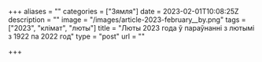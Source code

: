 +++
aliases = ""
categories = ["Зямля"]
date = 2023-02-01T10:08:25Z
description = ""
image = "/images/article-2023-february__by.png"
tags = ["2023", "клiмат", "люты"]
title = "Люты 2023 года ў параўнанні з лютымi з 1922 па 2022 год"
type = "post"
url = ""

+++
